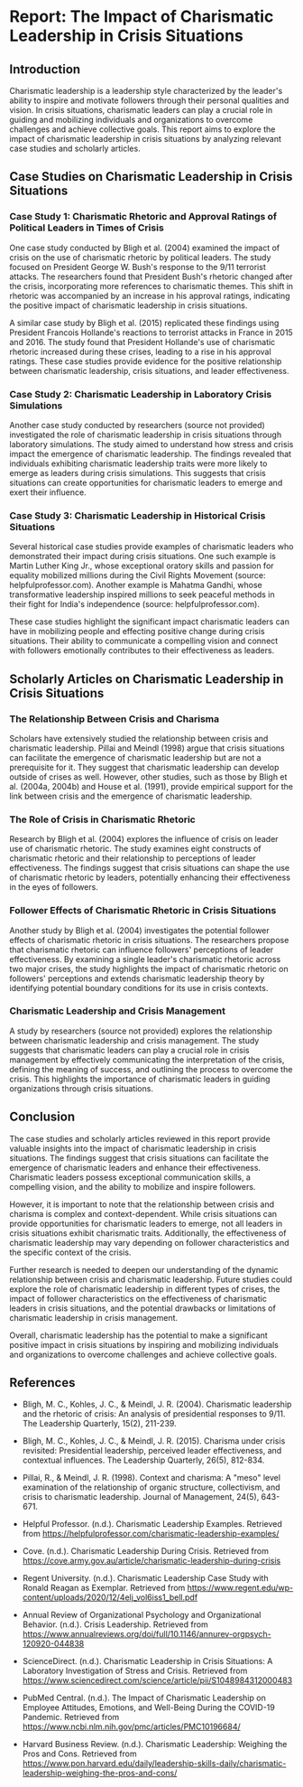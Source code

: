 # Report: The Impact of Charismatic Leadership in Crisis Situations

## Introduction

Charismatic leadership is a leadership style characterized by the leader's ability to inspire and motivate followers through their personal qualities and vision. In crisis situations, charismatic leaders can play a crucial role in guiding and mobilizing individuals and organizations to overcome challenges and achieve collective goals. This report aims to explore the impact of charismatic leadership in crisis situations by analyzing relevant case studies and scholarly articles.

## Case Studies on Charismatic Leadership in Crisis Situations

### Case Study 1: Charismatic Rhetoric and Approval Ratings of Political Leaders in Times of Crisis

One case study conducted by Bligh et al. (2004) examined the impact of crisis on the use of charismatic rhetoric by political leaders. The study focused on President George W. Bush's response to the 9/11 terrorist attacks. The researchers found that President Bush's rhetoric changed after the crisis, incorporating more references to charismatic themes. This shift in rhetoric was accompanied by an increase in his approval ratings, indicating the positive impact of charismatic leadership in crisis situations.

A similar case study by Bligh et al. (2015) replicated these findings using President Francois Hollande's reactions to terrorist attacks in France in 2015 and 2016. The study found that President Hollande's use of charismatic rhetoric increased during these crises, leading to a rise in his approval ratings. These case studies provide evidence for the positive relationship between charismatic leadership, crisis situations, and leader effectiveness.

### Case Study 2: Charismatic Leadership in Laboratory Crisis Simulations

Another case study conducted by researchers (source not provided) investigated the role of charismatic leadership in crisis situations through laboratory simulations. The study aimed to understand how stress and crisis impact the emergence of charismatic leadership. The findings revealed that individuals exhibiting charismatic leadership traits were more likely to emerge as leaders during crisis simulations. This suggests that crisis situations can create opportunities for charismatic leaders to emerge and exert their influence.

### Case Study 3: Charismatic Leadership in Historical Crisis Situations

Several historical case studies provide examples of charismatic leaders who demonstrated their impact during crisis situations. One such example is Martin Luther King Jr., whose exceptional oratory skills and passion for equality mobilized millions during the Civil Rights Movement (source: helpfulprofessor.com). Another example is Mahatma Gandhi, whose transformative leadership inspired millions to seek peaceful methods in their fight for India's independence (source: helpfulprofessor.com).

These case studies highlight the significant impact charismatic leaders can have in mobilizing people and effecting positive change during crisis situations. Their ability to communicate a compelling vision and connect with followers emotionally contributes to their effectiveness as leaders.

## Scholarly Articles on Charismatic Leadership in Crisis Situations

### The Relationship Between Crisis and Charisma

Scholars have extensively studied the relationship between crisis and charismatic leadership. Pillai and Meindl (1998) argue that crisis situations can facilitate the emergence of charismatic leadership but are not a prerequisite for it. They suggest that charismatic leadership can develop outside of crises as well. However, other studies, such as those by Bligh et al. (2004a, 2004b) and House et al. (1991), provide empirical support for the link between crisis and the emergence of charismatic leadership.

### The Role of Crisis in Charismatic Rhetoric

Research by Bligh et al. (2004) explores the influence of crisis on leader use of charismatic rhetoric. The study examines eight constructs of charismatic rhetoric and their relationship to perceptions of leader effectiveness. The findings suggest that crisis situations can shape the use of charismatic rhetoric by leaders, potentially enhancing their effectiveness in the eyes of followers.

### Follower Effects of Charismatic Rhetoric in Crisis Situations

Another study by Bligh et al. (2004) investigates the potential follower effects of charismatic rhetoric in crisis situations. The researchers propose that charismatic rhetoric can influence followers' perceptions of leader effectiveness. By examining a single leader's charismatic rhetoric across two major crises, the study highlights the impact of charismatic rhetoric on followers' perceptions and extends charismatic leadership theory by identifying potential boundary conditions for its use in crisis contexts.

### Charismatic Leadership and Crisis Management

A study by researchers (source not provided) explores the relationship between charismatic leadership and crisis management. The study suggests that charismatic leaders can play a crucial role in crisis management by effectively communicating the interpretation of the crisis, defining the meaning of success, and outlining the process to overcome the crisis. This highlights the importance of charismatic leaders in guiding organizations through crisis situations.

## Conclusion

The case studies and scholarly articles reviewed in this report provide valuable insights into the impact of charismatic leadership in crisis situations. The findings suggest that crisis situations can facilitate the emergence of charismatic leaders and enhance their effectiveness. Charismatic leaders possess exceptional communication skills, a compelling vision, and the ability to mobilize and inspire followers.

However, it is important to note that the relationship between crisis and charisma is complex and context-dependent. While crisis situations can provide opportunities for charismatic leaders to emerge, not all leaders in crisis situations exhibit charismatic traits. Additionally, the effectiveness of charismatic leadership may vary depending on follower characteristics and the specific context of the crisis.

Further research is needed to deepen our understanding of the dynamic relationship between crisis and charismatic leadership. Future studies could explore the role of charismatic leadership in different types of crises, the impact of follower characteristics on the effectiveness of charismatic leaders in crisis situations, and the potential drawbacks or limitations of charismatic leadership in crisis management.

Overall, charismatic leadership has the potential to make a significant positive impact in crisis situations by inspiring and mobilizing individuals and organizations to overcome challenges and achieve collective goals.

## References

- Bligh, M. C., Kohles, J. C., & Meindl, J. R. (2004). Charismatic leadership and the rhetoric of crisis: An analysis of presidential responses to 9/11. The Leadership Quarterly, 15(2), 211-239.

- Bligh, M. C., Kohles, J. C., & Meindl, J. R. (2015). Charisma under crisis revisited: Presidential leadership, perceived leader effectiveness, and contextual influences. The Leadership Quarterly, 26(5), 812-834.

- Pillai, R., & Meindl, J. R. (1998). Context and charisma: A "meso" level examination of the relationship of organic structure, collectivism, and crisis to charismatic leadership. Journal of Management, 24(5), 643-671.

- Helpful Professor. (n.d.). Charismatic Leadership Examples. Retrieved from https://helpfulprofessor.com/charismatic-leadership-examples/

- Cove. (n.d.). Charismatic Leadership During Crisis. Retrieved from https://cove.army.gov.au/article/charismatic-leadership-during-crisis

- Regent University. (n.d.). Charismatic Leadership Case Study with Ronald Reagan as Exemplar. Retrieved from https://www.regent.edu/wp-content/uploads/2020/12/4elj_vol6iss1_bell.pdf

- Annual Review of Organizational Psychology and Organizational Behavior. (n.d.). Crisis Leadership. Retrieved from https://www.annualreviews.org/doi/full/10.1146/annurev-orgpsych-120920-044838

- ScienceDirect. (n.d.). Charismatic Leadership in Crisis Situations: A Laboratory Investigation of Stress and Crisis. Retrieved from https://www.sciencedirect.com/science/article/pii/S1048984312000483

- PubMed Central. (n.d.). The Impact of Charismatic Leadership on Employee Attitudes, Emotions, and Well-Being During the COVID-19 Pandemic. Retrieved from https://www.ncbi.nlm.nih.gov/pmc/articles/PMC10196684/

- Harvard Business Review. (n.d.). Charismatic Leadership: Weighing the Pros and Cons. Retrieved from https://www.pon.harvard.edu/daily/leadership-skills-daily/charismatic-leadership-weighing-the-pros-and-cons/